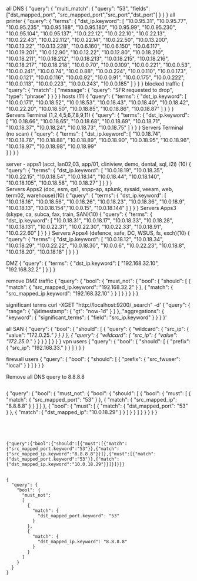 

all DNS
{
  "query": {
    "multi_match": {
	  "query": "53",
	  "fields": ["dst_mapped_port", "src_mapped_port","src_port","dst_port"]
	}
  }
}
all printer
{
  "query": {
	"terms": {
		"dst_ip.keyword": [
			"10.0.95.31", "10.0.95.77", "10.0.95.235", "10.0.95.188", "10.0.95.180", "10.0.95.99", "10.0.95.230", "10.0.95.104", "10.0.95.137",
			"10.0.22.12", "10.0.22.10", "10.0.22.13", "10.0.22.43", "10.0.22.112", "10.0.22.14", "10.0.22.50",
			"10.0.13.200", "10.0.13.22", "10.0.13.228",
			"10.0.6.160", "10.0.6.150", "10.0.6.117", "10.0.19.201",
			"10.0.12.90", "10.0.12.22", "10.0.12.80",
			"10.0.18.210", "10.0.18.211", "10.0.18.212", "10.0.18.213", "10.0.18.215", "10.0.18.216", "10.0.18.217", "10.0.18.218",
			"10.0.0.70", "10.0.0.109", "10.0.0.221", "10.0.0.53", "10.0.0.241", "10.0.0.74", "10.0.0.88", "10.0.0.224", "10.0.0.110",
			"10.0.0.173", "10.0.0.121", "10.0.0.116",
			"10.0.0.92", "10.0.0.91", "10.0.0.175", "10.0.0.222", "10.0.0.113",
			"10.0.0.223", "10.0.0.243", "10.0.0.185"
		]
	}
  }
}
blocked traffic
{
  "query": {
    "match": {
      "message": {
        "query": "SFR requested to drop",
        "type": "phrase"
      }
    }
  }
}
hosts (11)
{
  "query": {
	"terms": {
		"dst_ip.keyword": [
			 "10.0.0.171", "10.0.18.52", "10.0.18.53", "10.0.18.43", "10.0.18.40", "10.0.18.42", 
			 "10.0.22.20", "10.0.18.50", "10.0.18.85", "10.0.18.86", "10.0.18.87"
		]
	}
  }
}
Servers Terminal (1,2,4,5,6,7,8,9,11)
{
  "query": {
	"terms": {
		"dst_ip.keyword": [
			"10.0.18.66", "10.0.18.65", "10.0.18.68", "10.0.18.69",  "10.0.18.71",
			"10.0.18.37", "10.0.18.24", "10.0.18.73",  "10.0.18.75"
		]
	}
  }
}
Servers Terminal (no scan)
{
  "query": {
	"terms": {
		"dst_ip.keyword": [
			"10.0.18.74", "10.0.18.76", "10.0.18.88", "10.0.18.89", "10.0.18.90", 
			"10.0.18.95", "10.0.18.96", "10.0.18.97", "10.0.18.98", "10.0.18.99"  
		]
	}
  }
}

			
server - apps1 (acct, lan02,03, app/01, cliniview, demo, dental, sql, i2i) (10)
{
  "query": {
	"terms": {
		"dst_ip.keyword": [
			"10.0.18.19", "10.0.18.35", "10.0.22.15", "10.0.18.54", "10.0.18.14", 
			"10.0.18.44", "10.0.18.140", "10.0.18.105", "10.0.18.58", "10.0.18.27"
		]
	}
  }
}			      
Servers Apps2 (doc, esm, qs1, snpp-ap, splunk,  sysaid, veeam, web, term02, warehouse)(10)
{
  "query": {
	"terms": {
		"dst_ip.keyword": [
			"10.0.18.16", "10.0.18.56", "10.0.18.26", "10.0.18.23", "10.0.18.36",
			"10.0.18.9",  "10.0.18.13", "10.0.18.154","10.0.0.15", "10.0.18.144"
		]
	}
  }
}
Servers Apps3 (skype, ca, subca, fax, train, SAN)(10)
{
  "query": {
	"terms": {
		"dst_ip.keyword": [
			"10.0.18.31", "10.0.18.17", "10.0.18.33", "10.0.18.28", "10.0.18.131",
			"10.0.22.31", "10.0.22.30", "10.0.22.33", "10.0.18.91", "10.0.22.60"
		]
	}
  }
}
Servers Apps4 (defence, safe, DC, WSUS, fs, exch)(10)
{
  "query": {
	"terms": {
		"dst_ip.keyword": [
			"10.0.18.12", "10.0.18.34", "10.0.18.29", "10.0.22.22", "10.0.18.30",
			"10.0.0.6", "10.0.22.23", "10.0.18.8", "10.0.18.20", "10.0.18.18"
		]
	}
  }
}

DMZ
{
  "query": {
	"terms": {
		"dst_ip.keyword": [
			"192.168.32.10", "192.168.32.2"
		]
	}
  }
}



remove DMZ traffic
{
  "query": {
	"bool": {
		"must_not": {
			"bool": {
				"should": [
					{ "match": { "src_mapped_ip.keyword": "192.168.32.2" } },
					{ "match": { "src_mapped_ip.keyword": "192.168.32.10" } }
				]
			}
		  }
		}
	}
}

significant terms
curl -XGET "http://localhost:9200/_search" -d'
{
  "query": {
    "range": {
      "@timestamp": {
        "gt": "now-1d"
      }
    }
  },
  "aggregations": {
    "keyword": {
      "significant_terms": {
        "field": "src_ip.keyword"
      }
    }
  }
}'


all SAN
{
  "query": {
    "bool": {
      "should": [
        { "query": { "wildcard": { "src_ip": { "value": "172.0.25.*" } } } },
        { "query": { "wildcard": { "src_ip": { "value": "172.25.0.*" } } } }
      ]
    }
  }
}
vpn users
{
  "query": {
    "bool": {
      "should": [
        {
          "prefix": {
            "src_ip": "192.168.33."
          }
        }
      ]
    }
  }
}

firewall users
{
  "query": {
    "bool": {
      "should": [
        {
          "prefix": {
            "src_fwuser": "local"
          }
        }
      ]
    }
  }
}

Remove all DNS query to 8.8.8.8
```
```
{
	"query": 
	{
		"bool": 
		{
			"must_not":
			{
				"bool":
				{
					"should": 
					[
					{
						"bool":
						{
							"must": 
							[
								{
								  "match": {
									"src_mapped_port": "53"
								  }
								},
								{
								  "match": {
									"src_mapped_ip": "8.8.8.8"
								  }
								}
							]
						}
					},
					{
						"bool":
						{
							"must": 
							[
								{
								  "match": {
									"dst_mapped_port": "53"
								  }
								},
								{
								  "match": {
									"dst_mapped_ip": "10.0.18.29"
								  }
								}
							]
						}
					}
					]
				}
			}
		}
	}
}

```




{"query":{"bool":{"should":[{"must":[{"match":{"src_mapped_port.keyword":"53"}},{"match":{"src_mapped_ip.keyword":"8.8.8.8"}}]},{"must":[{"match":{"dst_mapped_port.keyword":"53"}},{"match":{"dst_mapped_ip.keyword":"10.0.18.29"}}]}]}}}


{
  "query": {
    "bool": {
      "must_not": 
	  [
        {
          "match": {
            "dst_mapped_port.keyword": "53"
          }
        },
        {
          "match": {
            "dst_mapped_ip.keyword": "8.8.8.8"
          }
        }
      ]
    }
  }
}